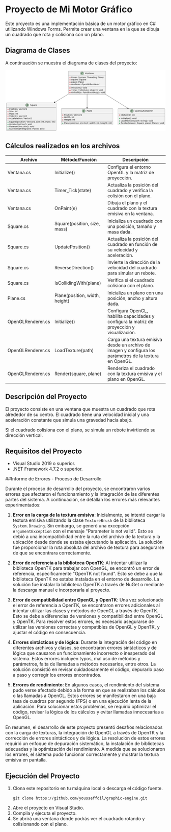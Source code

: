 # Proyecto de Mi Motor Gráfico

Este proyecto es una implementación básica de un motor gráfico en C# utilizando Windows Forms. Permite crear una ventana en la que se dibuja un cuadrado que rota y colisiona con un plano.
## Diagrama de Clases

A continuación se muestra el diagrama de clases del proyecto:
<div align="center">
    <img src="./preview/preview.png">
</div>

## Cálculos realizados en los archivos

| Archivo           | Método/Función                       | Descripción                                                                                            |
|-------------------|--------------------------------------|--------------------------------------------------------------------------------------------------------|
| Ventana.cs        | Initialize()                         | Configura el entorno OpenGL y la matriz de proyección.                                                 |
| Ventana.cs        | Timer_Tick(state)                    | Actualiza la posición del cuadrado y verifica la colisión con el plano.                                 |
| Ventana.cs        | OnPaint(e)                           | Dibuja el plano y el cuadrado con la textura emisiva en la ventana.                                     |
| Square.cs         | Square(position, size, mass)         | Inicializa un cuadrado con una posición, tamaño y masa dada.                                            |
| Square.cs         | UpdatePosition()                      | Actualiza la posición del cuadrado en función de su velocidad y aceleración.                            |
| Square.cs         | ReverseDirection()                    | Invierte la dirección de la velocidad del cuadrado para simular un rebote.                              |
| Square.cs         | IsCollidingWith(plane)                | Verifica si el cuadrado colisiona con el plano.                                                         |
| Plane.cs          | Plane(position, width, height)        | Inicializa un plano con una posición, ancho y altura dada.                                              |
| OpenGLRenderer.cs | Initialize()                          | Configura OpenGL, habilita capacidades y configura la matriz de proyección y visualización.             |
| OpenGLRenderer.cs | LoadTexture(path)                     | Carga una textura emisiva desde un archivo de imagen y configura los parámetros de la textura en OpenGL. |
| OpenGLRenderer.cs | Render(square, plane)                 | Renderiza el cuadrado con la textura emisiva y el plano en OpenGL.                                      |


## Descripción del Proyecto

El proyecto consiste en una ventana que muestra un cuadrado que rota alrededor de su centro. El cuadrado tiene una velocidad inicial y una aceleración constante que simula una gravedad hacia abajo.

Si el cuadrado colisiona con el plano, se simula un rebote invirtiendo su dirección vertical.


## Requisitos del Proyecto

- Visual Studio 2019 o superior.
- .NET Framework 4.7.2 o superior.

##Informe de Errores - Proceso de Desarrollo

Durante el proceso de desarrollo del proyecto, se encontraron varios errores que afectaron el funcionamiento y la integración de las diferentes partes del sistema. A continuación, se detallan los errores más relevantes experimentados:

1. **Error en la carga de la textura emisiva**: Inicialmente, se intentó cargar la textura emisiva utilizando la clase `TextureBrush` de la biblioteca `System.Drawing`. Sin embargo, se generó una excepción `ArgumentException` con el mensaje "Parameter is not valid". Esto se debió a una incompatibilidad entre la ruta del archivo de la textura y la ubicación desde donde se estaba ejecutando la aplicación. La solución fue proporcionar la ruta absoluta del archivo de textura para asegurarse de que se encontrara correctamente.

2. **Error de referencia a la biblioteca OpenTK**: Al intentar utilizar la biblioteca OpenTK para trabajar con OpenGL, se encontró un error de referencia, especificamente "OpenTK not found". Esto se debe a que la biblioteca OpenTK no estaba instalada en el entorno de desarrollo. La solución fue instalar la biblioteca OpenTK a través de NuGet o mediante la descarga manual e incorporarla al proyecto.

3. **Error de compatibilidad entre OpenGL y OpenTK**: Una vez solucionado el error de referencia a OpenTK, se encontraron errores adicionales al intentar utilizar las clases y métodos de OpenGL a través de OpenTK. Esto se debe a diferencias de versiones y compatibilidad entre OpenGL y OpenTK. Para resolver estos errores, es necesario asegurarse de utilizar las versiones correctas y compatibles de OpenGL y OpenTK, y ajustar el código en consecuencia.

4. **Errores sintácticos y de lógica**: Durante la integración del código en diferentes archivos y clases, se encontraron errores sintácticos y de lógica que causaron un funcionamiento incorrecto o inesperado del sistema. Estos errores incluyen typos, mal uso de métodos y parámetros, falta de llamadas a métodos necesarios, entre otros. La solución consistió en revisar cuidadosamente el código, depurarlo paso a paso y corregir los errores encontrados.

5. **Errores de rendimiento**: En algunos casos, el rendimiento del sistema pudo verse afectado debido a la forma en que se realizaban los cálculos o las llamadas a OpenGL. Estos errores se manifestaron en una baja tasa de cuadros por segundo (FPS) o en una ejecución lenta de la aplicación. Para solucionar estos problemas, se requirió optimizar el código, revisar la lógica de los cálculos y evitar llamadas innecesarias a OpenGL.

En resumen, el desarrollo de este proyecto presentó desafíos relacionados con la carga de texturas, la integración de OpenGL a través de OpenTK y la corrección de errores sintácticos y de lógica. La resolución de estos errores requirió un enfoque de depuración sistemático, la instalación de bibliotecas adecuadas y la optimización del rendimiento. A medida que se solucionaron los errores, el sistema pudo funcionar correctamente y mostrar la textura emisiva en pantalla.
## Ejecución del Proyecto

1. Clona este repositorio en tu máquina local o descarga el código fuente.
    ```shell
    git clone https://github.com/yousseffdil/graphic-engine.git
2. Abre el proyecto en Visual Studio.
3. Compila y ejecuta el proyecto.
4. Se abrirá una ventana donde podrás ver el cuadrado rotando y colisionando con el plano.

